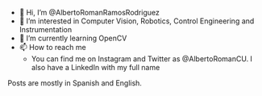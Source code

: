 - 👋 Hi, I’m @AlbertoRomanRamosRodriguez
- 👀 I’m interested in Computer Vision, Robotics, Control Engineering and Instrumentation
- 🌱 I’m currently learning OpenCV
- 📫 How to reach me 
  - You can find me on Instagram and Twitter as @AlbertoRomanCU. I also have a LinkedIn with my full name

Posts are mostly in Spanish and English.

<!---
AlbertoRomanRamosRodriguez/AlbertoRomanRamosRodriguez is a ✨ special ✨ repository because its `README.md` (this file) appears on your GitHub profile.
You can click the Preview link to take a look at your changes.
--->

